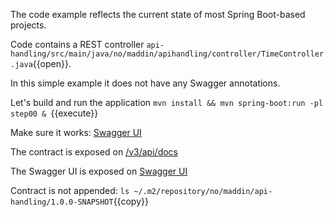 The code example reflects the current state of most Spring Boot-based projects.

Code contains a REST controller 
`api-handling/src/main/java/no/maddin/apihandling/controller/TimeController.java`{{open}}. 

In this simple example it does not have any Swagger annotations.

Let's build and run the application
`mvn install && mvn spring-boot:run -pl step00 & `{{execute}}

Make sure it works: [Swagger UI]({{TRAFFIC_HOST1_8080}}/now/utc)

The contract is exposed on [/v3/api/docs]({{TRAFFIC_HOST1_8080}}/v3/api/docs)

The Swagger UI is exposed on [Swagger UI]({{TRAFFIC_HOST1_8080}}/swagger-ui.html)

Contract is not appended:
`ls ~/.m2/repository/no/maddin/api-handling/1.0.0-SNAPSHOT`{{copy}}
